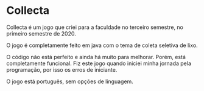 # Collecta

Collecta é um jogo que criei para a faculdade no terceiro semestre, no primeiro semestre de 2020. 

O jogo é completamente feito em java com o tema de coleta seletiva de lixo.

O código não está perfeito e ainda há muito para melhorar. Porém, está completamente funcional. Fiz este jogo quando iniciei minha jornada pela programação, por isso os erros de iniciante.

O jogo está português, sem opções de linguagem.

